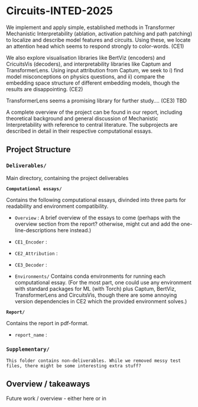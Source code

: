 # Circuits-INTED-2025

We implement and apply simple, established methods in Transformer Mechanistic Interpretability (ablation, activation patching and path patching) to localize and describe model features and circuits. Using these, we locate an attention head which seems to respond strongly to color-words. (CE1)

We also explore visualisation libraries like BertViz (encoders) and CricuitsVis (decoders), and interpretability libraries like Captum and TransformerLens. Using input attribution from Captum, we seek to i) find model misconceptions on physics questions, and ii) compare the embedding space structure of different embedding models, though the results are disappointing. (CE2)

TransformerLens seems a promising library for further study…. (CE3) TBD

A complete overview of the project can be found in our report, including theoretical background and general discussion of Mechanistic Interpretability with reference to central literature. The subprojects are described in detail in their respective computational essays. 

## Project Structure

### `Deliverables/`
Main directory, containing the project deliverables
    
**`Computational essays/`**

Contains the following computational essays, divinded into three parts for readability and environment compatibility.
    
- `Overview` : A brief overview of the essays to come (perhaps with the overview section from the report? otherwise, might cut and add the one-line-descriptions here instead.)
- `CE1_Encoder` : 
- `CE2_Attribution` : 
- `CE3_Decoder` : 

- `Environments/`
    Contains conda environments for running each computational essay. (For the most part, one could use any environment with standard packages for ML (with Torch) plus Captum, BertViz, TransformerLens and CircuitsVis, though there are some annoying version dependencies in CE2 which the provided environment solves.)

**`Report/`**

Contains the report in pdf-format.
- `report_name` :

### `Supplementary/`
    This folder contains non-deliverables. While we removed messy test files, there might be some interesting extra stuff?


## Overview / takeaways

Future work / overview - either here or in 